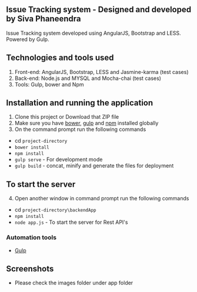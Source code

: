 ## Issue Tracking system - Designed and developed by Siva Phaneendra

Issue Tracking system developed using AngularJS, Bootstrap and LESS. Powered by Gulp.

## Technologies and tools used
1. Front-end: AngularJS, Bootstrap, LESS and Jasmine-karma (test cases)
2. Back-end: Node.js and MYSQL and Mocha-chai (test cases)
3. Tools: Gulp, bower and Npm

## Installation and running the application
1. Clone this project or Download that ZIP file
2. Make sure you have [bower](http://bower.io/), [gulp](https://www.npmjs.com/package/gulp) and  [npm](https://www.npmjs.org/) installed globally
3. On the command prompt run the following commands
- cd `project-directory`
- `bower install`
- `npm install`
- `gulp serve` - For development mode
- `gulp build` - concat, minify and generate the files for deployment

## To start the server
4. Open another window in command prompt run the following commands
- cd `project-directory\backendApp`
- `npm install`
- `node app.js` - To start the server for Rest API's

### Automation tools

- [Gulp](http://gulpjs.com/)

## Screenshots
- Please check the images folder under app folder

